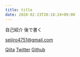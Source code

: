 ```yaml
---
title: title
date: 2020-02-23T20:18:24+09:00
---
```


自己紹介
後で書く

seijiro4751@gmail.com

[Qiita](https://qiita.com/ozw_sei)
[Twitter](https://twitter.com/ozw_sei)
[Github](https://github.com/ozw-sei/)
